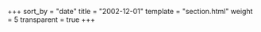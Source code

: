 +++
sort_by = "date"
title = "2002-12-01"
template = "section.html"
weight = 5
transparent = true
+++